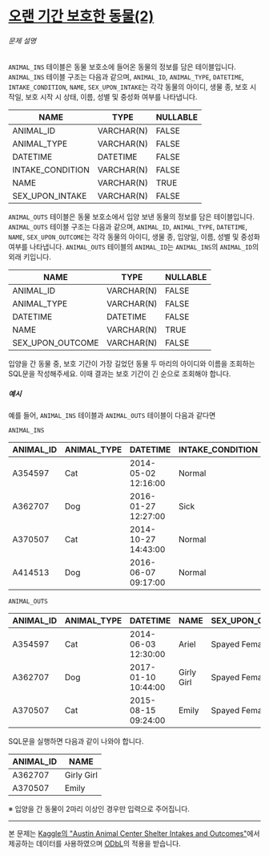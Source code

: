 # [오랜 기간 보호한 동물(2)](https://school.programmers.co.kr/learn/courses/30/lessons/59411)


###### 문제 설명


`ANIMAL_INS` 테이블은 동물 보호소에 들어온 동물의 정보를 담은 테이블입니다. `ANIMAL_INS` 테이블 구조는 다음과 같으며, `ANIMAL_ID`, `ANIMAL_TYPE`, `DATETIME`, `INTAKE_CONDITION`, `NAME`, `SEX_UPON_INTAKE`는 각각 동물의 아이디, 생물 종, 보호 시작일, 보호 시작 시 상태, 이름, 성별 및 중성화 여부를 나타냅니다.




| NAME | TYPE | NULLABLE |
| --- | --- | --- |
| ANIMAL\_ID | VARCHAR(N) | FALSE |
| ANIMAL\_TYPE | VARCHAR(N) | FALSE |
| DATETIME | DATETIME | FALSE |
| INTAKE\_CONDITION | VARCHAR(N) | FALSE |
| NAME | VARCHAR(N) | TRUE |
| SEX\_UPON\_INTAKE | VARCHAR(N) | FALSE |


`ANIMAL_OUTS` 테이블은 동물 보호소에서 입양 보낸 동물의 정보를 담은 테이블입니다. `ANIMAL_OUTS` 테이블 구조는 다음과 같으며, `ANIMAL_ID`, `ANIMAL_TYPE`, `DATETIME`, `NAME`, `SEX_UPON_OUTCOME`는 각각 동물의 아이디, 생물 종, 입양일, 이름, 성별 및 중성화 여부를 나타냅니다. `ANIMAL_OUTS` 테이블의 `ANIMAL_ID`는 `ANIMAL_INS`의 `ANIMAL_ID`의 외래 키입니다.




| NAME | TYPE | NULLABLE |
| --- | --- | --- |
| ANIMAL\_ID | VARCHAR(N) | FALSE |
| ANIMAL\_TYPE | VARCHAR(N) | FALSE |
| DATETIME | DATETIME | FALSE |
| NAME | VARCHAR(N) | TRUE |
| SEX\_UPON\_OUTCOME | VARCHAR(N) | FALSE |


입양을 간 동물 중, 보호 기간이 가장 길었던 동물 두 마리의 아이디와 이름을 조회하는 SQL문을 작성해주세요. 이때 결과는 보호 기간이 긴 순으로 조회해야 합니다.


##### 예시


예를 들어, `ANIMAL_INS` 테이블과 `ANIMAL_OUTS` 테이블이 다음과 같다면


`ANIMAL_INS`




| ANIMAL\_ID | ANIMAL\_TYPE | DATETIME | INTAKE\_CONDITION | NAME | SEX\_UPON\_INTAKE |
| --- | --- | --- | --- | --- | --- |
| A354597 | Cat | 2014\-05\-02 12:16:00 | Normal | Ariel | Spayed Female |
| A362707 | Dog | 2016\-01\-27 12:27:00 | Sick | Girly Girl | Spayed Female |
| A370507 | Cat | 2014\-10\-27 14:43:00 | Normal | Emily | Spayed Female |
| A414513 | Dog | 2016\-06\-07 09:17:00 | Normal | Rocky | Neutered Male |


`ANIMAL_OUTS`




| ANIMAL\_ID | ANIMAL\_TYPE | DATETIME | NAME | SEX\_UPON\_OUTCOME |
| --- | --- | --- | --- | --- |
| A354597 | Cat | 2014\-06\-03 12:30:00 | Ariel | Spayed Female |
| A362707 | Dog | 2017\-01\-10 10:44:00 | Girly Girl | Spayed Female |
| A370507 | Cat | 2015\-08\-15 09:24:00 | Emily | Spayed Female |


SQL문을 실행하면 다음과 같이 나와야 합니다.




| ANIMAL\_ID | NAME |
| --- | --- |
| A362707 | Girly Girl |
| A370507 | Emily |


※ 입양을 간 동물이 2마리 이상인 경우만 입력으로 주어집니다.




---


본 문제는 [Kaggle의 "Austin Animal Center Shelter Intakes and Outcomes"](https://www.kaggle.com/aaronschlegel/austin-animal-center-shelter-intakes-and-outcomes)에서 제공하는 데이터를 사용하였으며 [ODbL](https://opendatacommons.org/licenses/odbl/1.0/)의 적용을 받습니다.



